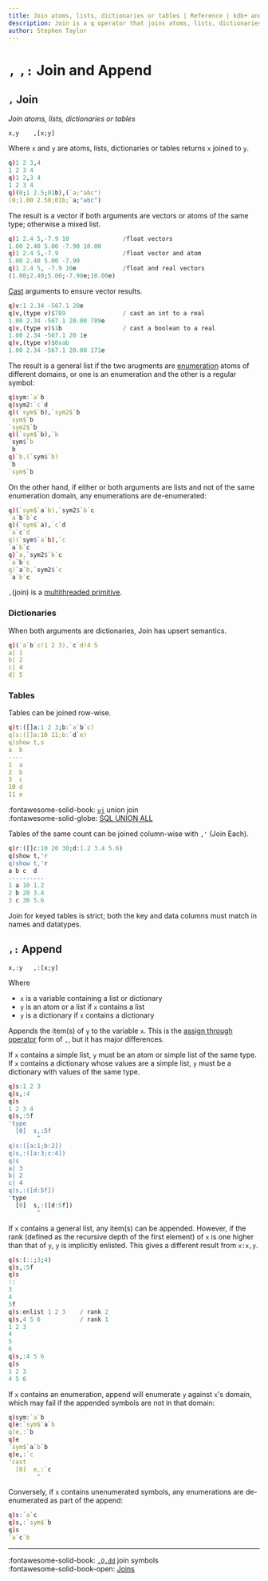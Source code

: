 ```yaml
---
title: Join atoms, lists, dictionaries or tables | Reference | kdb+ and q documentation
description: Join is a q operator that joins atoms, lists, dictionaries or tables.
author: Stephen Taylor
---
```

# `,` `,:` Join and Append
## `,` Join

_Join atoms, lists, dictionaries or tables_


```syntax
x,y    ,[x;y]
```

Where `x` and `y` are atoms, lists, dictionaries or tables returns `x` joined to `y`. 

```q
q)1 2 3,4
1 2 3 4
q)1 2,3 4
1 2 3 4
q)(0;1 2.5;01b),(`a;"abc")
(0;1.00 2.50;01b;`a;"abc")
```

The result is a vector if both arguments are vectors or atoms of the same type; otherwise a mixed list.

```q
q)1 2.4 5,-7.9 10               /float vectors
1.00 2.40 5.00 -7.90 10.00
q)1 2.4 5,-7.9                  /float vector and atom
1.00 2.40 5.00 -7.90
q)1 2.4 5, -7.9 10e             /float and real vectors
(1.00;2.40;5.00;-7.90e;10.00e)
```

[Cast](cast.md) arguments to ensure vector results.

```q
q)v:1 2.34 -567.1 20e
q)v,(type v)$789                / cast an int to a real
1.00 2.34 -567.1 20.00 789e
q)v,(type v)$1b                 / cast a boolean to a real
1.00 2.34 -567.1 20 1e
q)v,(type v)$0xab
1.00 2.34 -567.1 20.00 171e
```

The result is a general list if the two arugments are [enumeration](enumerate.md) atoms of different domains, or one is an enumeration and the other is a regular symbol:

```q
q)sym:`a`b
q)sym2:`c`d
q)(`sym$`b),`sym2$`b
`sym$`b
`sym2$`b
q)(`sym$`b),`b
`sym$`b
`b
q)`b,(`sym$`b)
`b
`sym$`b
```

On the other hand, if either or both arguments are lists and not of the same enumeration domain, any enumerations are de-enumerated:

```q
q)(`sym$`a`b),`sym2$`b`c
`a`b`b`c
q)(`sym$`a),`c`d
`a`c`d
q)(`sym$`a`b),`c
`a`b`c
q)`a,`sym2$`b`c
`a`b`c
q)`a`b,`sym2$`c
`a`b`c
```

`,`(join) is a [multithreaded primitive](../kb/mt-primitives.md).


### Dictionaries

When both arguments are dictionaries, Join has upsert semantics.

```q
q)(`a`b`c!1 2 3),`c`d!4 5
a| 1
b| 2
c| 4
d| 5
```


### Tables

Tables can be joined row-wise. 

```q
q)t:([]a:1 2 3;b:`a`b`c)
q)s:([]a:10 11;b:`d`e)
q)show t,s
a  b
----
1  a
2  b
3  c
10 d
11 e
```

:fontawesome-solid-book:
[`uj`](uj.md) union join
<br>
:fontawesome-solid-globe:
[SQL UNION ALL](https://www.w3schools.com/sql/sql_union.asp)

Tables of the same count can be joined column-wise with `,'` (Join Each).

```q
q)r:([]c:10 20 30;d:1.2 3.4 5.6)
q)show t,'r
q)show t,'r
a b c  d
----------
1 a 10 1.2
2 b 20 3.4
3 c 30 5.6
```

Join for keyed tables is strict; both the key and data columns must match in names and datatypes.

## `,:` Append

```syntax
x,:y   ,:[x;y]
```

Where

* `x` is a variable containing a list or dictionary
* `y` is an atom or a list if `x` contains a list
* `y` is a dictionary if `x` contains a dictionary

Appends the item(s) of `y` to the variable `x`. This is the [assign through operator](assign.md#assign-through-operator) form of `,`, but it has major differences.

If `x` contains a simple list, `y` must be an atom or simple list of the same type. If `x` contains a dictionary whose values are a simple list, `y` must be a dictionary with values of the same type.

```q
q)s:1 2 3
q)s,:4
q)s
1 2 3 4
q)s,:5f
'type
  [0]  s,:5f
        ^
q)s:([a:1;b:2])
q)s,:([a:3;c:4])
q)s
a| 3
b| 2
c| 4
q)s,:([d:5f])
'type
  [0]  s,:([d:5f])
        ^
```

If `x` contains a general list, any item(s) can be appended. However, if the rank (defined as the recursive depth of the first element) of `x` is one higher than that of `y`, `y` is implicitly enlisted. This gives a different result from `x:x,y`.

```q
q)s:(::;3;4)
q)s,:5f
q)s
::
3
4
5f
q)s:enlist 1 2 3    / rank 2
q)s,4 5 6           / rank 1
1 2 3
4
5
6
q)s,:4 5 6
q)s
1 2 3
4 5 6
```

If `x` contains an enumeration, append will enumerate `y` against `x`'s domain, which may fail if the appended symbols are not in that domain:

```q
q)sym:`a`b
q)e:`sym$`a`b
q)e,:`b
q)e
`sym$`a`b`b
q)e,:`c
'cast
  [0]  e,:`c
        ^

```

Conversely, if `x` contains unenumerated symbols, any enumerations are de-enumerated as part of the append:

```q
q)s:`a`c
q)s,:`sym$`b
q)s
`a`c`b
```

----

:fontawesome-solid-book: 
[`.Q.dd`](dotq.md#dd-join-symbols) join symbols
<br>
:fontawesome-solid-book-open: 
[Joins](../basics/joins.md) 


